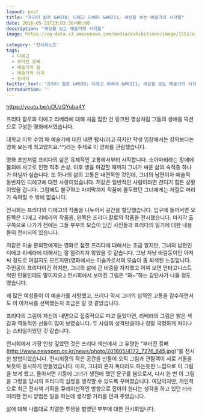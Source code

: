 ```yaml
---
layout: post
title: "프리다 칼로 &#038; 디에고 리베라 &#8211; 세상을 보는 예술가의 시각들"
date: 2016-05-31T23:03:30+00:00
description: "세상을 보는 예술가의 시각들"
image: https://og-data.s3.amazonaws.com/media/exhibitions/image/1551/ei_1551.jpg

category: '전시회노트'  
tags: 
  - 디에고
  - 부러진 등뼈
  - 예술가의 삶
  - 예술가의 시각
  - 프리다
twitter_text: '프리다 칼로 &#038; 디에고 리베라 &#8211; 세상을 보는 예술가의 시각들'
introduction: ''
---
```


<https://youtu.be/uOUzQYqba4Y>

프리다 칼로와 디에고 리베라에 대해 처음 접한 건 링크된 영상처럼 그들의 생애를 픽션으로 구성한 영화에서였습니다.
  
대학교 미학 수업 때 예술가에 대한 내면 탐사(라고 하지만 학생 입장에서는 강의보다는 영화 보는게 최고였지요.^^)라는 주제로 이 영화를 관람했습니다.

영화 초반처럼 프리다의 삶은 육체적인 고통에서부터 시작합니다. 소아마비라는 장애에 불의에 사고로 인한 척추 손상. 이후 생을 마감할 때까지 그녀가 싸운 삶의 숙적중 하나가 아닐까 싶습니다. 또 하나의 삶의 고통은 내면적인 것인데, 그녀의 남편이자 예술적 동반자인 디에고에 대한 사랑이었습니다. 저같은 일반적인 사람이라면 견디기 힘든 상황이었을 겁니다. 그럼에도 불구하고 마지막까지 작품에 몰두했던 그녀에게는 저절로 머리가 숙여질 수 밖에 없습니다.

전시회는 프리다와 디에고의 작품을 나누어서 공간을 할당했습니다. 입구에 들어서면 오른쪽은 디에고 리베라의 작품을, 왼쪽은 프리다 칼로의 작품을 전시했습니다. 마지막 출구쪽으로 나가기 전에는 그들 부부의 모습이 담긴 사진들과 프리다의 일기에 대한 내용들이 전시되어 있습니다.

저같은 미술 문외한에게는 영화로 접한 프리다에 대해서는 조금 알지만, 그녀의 남편인 디에고 리베라에 대해서는 잘 알려지지 않았을 것 같습니다. 그냥 저냥 바람둥이인 아저씨 정도로 여길지도 모르지만(영화에서는 미술가로서의 모습이 좀 퇴색된 느낌입니다. 주인공이 프리다이긴 하지만, 그녀의 삶에 큰 비중을 차지했고 어찌 보면 안타고니스트적인 인물인데도 말이지요.) 전시회에서 보여진 그림은 &#8220;와~&#8221;하는 감탄사가 나올 정도였습니다.

왜 많은 여성들이 이 예술가를 사랑했고, 프리다 역시 그녀의 심적인 고통을 감수하면서도 이 아저씨를 선택했는지 조금은 알 것 같았습니다.
  
프리다의 그림이 자신의 내면으로 집중적으로 파고 들었다면, 리베라의 그림은 밝은 색감과 역동적인 선들이 많이 보였습니다. 두 사람의 성격만큼이나 정말 극명하게 차이나는 스타일이었던 것 같습니다. 

전시회에서 가장 인상 깊었던 것은 프리다 섹션에서 그 유명한 &#8220;부러진 등뼈(<http://www.newspen.co.kr/news/photo/201605/4172_7276_645.jpg>)&#8221;를 전시한 방법이었습니다. 전시회장의 작은 공간을 만들어 오직 그림과 관람객이 서로 거울을 보듯이 응시하게 만들었습니다. 마치, 그녀와 혼자 독대라도 하는듯한 느낌으로 이 그림을 보게 했고, 돌아서면 기둥에 그녀가 생전에 했던 문구를 봄으로서, 다시 한 번 이 그림을 그렸을 당시의 프리다의 심정을 생각할 수 있도록 꾸며졌습니다. 여담이지만, 개인적으로 최근 전자책 기획을 큐레이션적인 방향으로 잡아야 한다는 생각을 하고 있던 터라 이러한 전시 방법은 일을 하는데 생각할 거리를 던져 주었습니다.

삶에 대해 나름대로 치열한 투쟁을 벌였던 부부에 대한 전시회입니다.